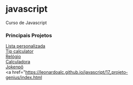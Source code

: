 # javascript
 Curso de Javascript
 
 ### Principais Projetos
 <a href="https://leonardoalc.github.io/javascript/7_array ex" target="_blank">Lista personalizada</a><br>
 <a href="https://leonardoalc.github.io/javascript/11_projeto-gorjeta/" target="_blank">Tip calculator</a><br>
 <a href="https://leonardoalc.github.io/javascript/12_projeto-relogio/">Relógio</a><br>
 <a href="https://leonardoalc.github.io/javascript/15_projeto-calculadora/">Calculadora</a><br>
 <a href="https://leonardoalc.github.io/javascript/16_projeto-jokenpo/public/index.html">Jokenpô</a><br>
 <a href="https://leonardoalc.github.io/javascript/17_projeto-genius/index.html</a>

